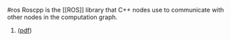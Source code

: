 #ros
Roscpp is the [[ROS]] library that C++ nodes use to communicate with other nodes in the computation graph. 





1. ([pdf](zotero://open-pdf/library/items/AZFGEHEQ?page=5&annotation=JVUYJ9NW))